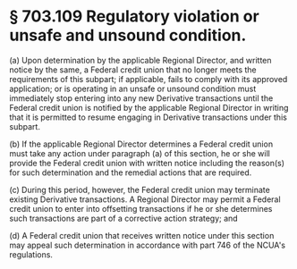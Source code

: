 # § 703.109   Regulatory violation or unsafe and unsound condition.

(a) Upon determination by the applicable Regional Director, and written notice by the same, a Federal credit union that no longer meets the requirements of this subpart; if applicable, fails to comply with its approved application; or is operating in an unsafe or unsound condition must immediately stop entering into any new Derivative transactions until the Federal credit union is notified by the applicable Regional Director in writing that it is permitted to resume engaging in Derivative transactions under this subpart.


(b) If the applicable Regional Director determines a Federal credit union must take any action under paragraph (a) of this section, he or she will provide the Federal credit union with written notice including the reason(s) for such determination and the remedial actions that are required.


(c) During this period, however, the Federal credit union may terminate existing Derivative transactions. A Regional Director may permit a Federal credit union to enter into offsetting transactions if he or she determines such transactions are part of a corrective action strategy; and


(d) A Federal credit union that receives written notice under this section may appeal such determination in accordance with part 746 of the NCUA's regulations.




